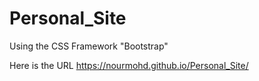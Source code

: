 # Personal_Site
Using the CSS Framework "Bootstrap" 

Here is the URL https://nourmohd.github.io/Personal_Site/
